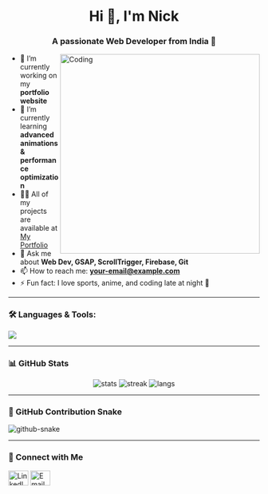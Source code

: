 <h1 align="center">Hi 👋, I'm Nick</h1>
<h3 align="center">A passionate Web Developer from India 🚀</h3>

<img align="right" alt="Coding" width="400" src="https://cdn.dribbble.com/users/1162077/screenshots/3848914/media/7ed7d5ca074b48b328150e5a231e8d1f.gif" />

- 🔭 I’m currently working on my **portfolio website**
- 🌱 I’m currently learning **advanced animations & performance optimization**
- 👨‍💻 All of my projects are available at [My Portfolio](https://your-portfolio-link.com)
- 💬 Ask me about **Web Dev, GSAP, ScrollTrigger, Firebase, Git**
- 📫 How to reach me: **your-email@example.com**
- ⚡ Fun fact: I love sports, anime, and coding late at night 🌙

---

### 🛠️ Languages & Tools:

<p align="left">
  <img src="https://skillicons.dev/icons?i=html,css,js,react,tailwind,scss,git,github,firebase,vscode" />
</p>

---

### 📊 GitHub Stats

<p align="center">
  <img src="https://github-readme-stats.vercel.app/api?username=yourusername&show_icons=true&theme=tokyonight" alt="stats" />
  <img src="https://github-readme-streak-stats.herokuapp.com/?user=yourusername&theme=tokyonight" alt="streak" />
  <img src="https://github-readme-stats.vercel.app/api/top-langs/?username=yourusername&layout=compact&theme=tokyonight" alt="langs" />
</p>

---

### 🐍 GitHub Contribution Snake

<picture>
  <source media="(prefers-color-scheme: dark)" srcset="https://raw.githubusercontent.com/Tech-Nickkk/snk/output/github-contribution-grid-snake-dark.svg" />
  <source media="(prefers-color-scheme: light)" srcset="https://raw.githubusercontent.com/Tech-Nickkk/snk/output/github-contribution-grid-snake.svg" />
  <img alt="github-snake" src="https://raw.githubusercontent.com/Tech-Nickkk/snk/output/github-contribution-grid-snake.svg" />
</picture>

---

### 🔗 Connect with Me

<p align="left">
  <a href="https://linkedin.com/in/yourusername" target="blank"><img align="center" src="https://cdn.jsdelivr.net/npm/simple-icons@v5/icons/linkedin.svg" alt="LinkedIn" height="30" width="40" /></a>
  <a href="mailto:your-email@example.com" target="blank"><img align="center" src="https://cdn.jsdelivr.net/npm/simple-icons@v5/icons/gmail.svg" alt="Email" height="30" width="40" /></a>
</p>
